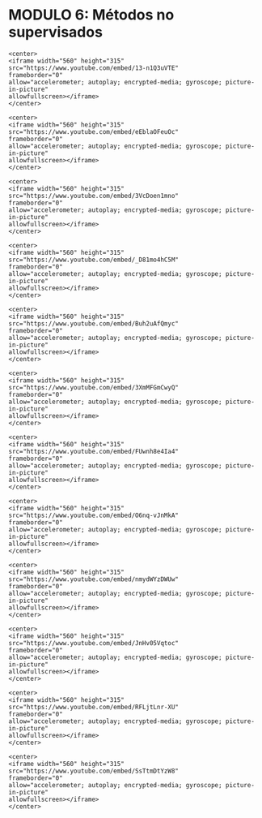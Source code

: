 # MODULO 6: Métodos no supervisados

<style>
.right{
    float:right;
}
</style>

```{dropdown} **6.01 - Aprendizaje no supervisado**  <span class="right"><font color="red">Video 11mins</font></span> <br/>Planteamos el esquema general de algoritmos de aprendizaje no supervisado.
<center>
<iframe width="560" height="315"
src="https://www.youtube.com/embed/13-n1Q3uVTE" 
frameborder="0" 
allow="accelerometer; autoplay; encrypted-media; gyroscope; picture-in-picture" 
allowfullscreen></iframe>
</center>
```      
        

```{dropdown} **6.02 - Clustering**  <span class="right"><font color="red">Video 17mins</font></span> <br/>Explicamos el algoritmo de clustering KMeans.
<center>
<iframe width="560" height="315"
src="https://www.youtube.com/embed/eEblaOFeuOc" 
frameborder="0" 
allow="accelerometer; autoplay; encrypted-media; gyroscope; picture-in-picture" 
allowfullscreen></iframe>
</center>
```      
        

```{dropdown} **6.03 - Silhouette coefficient**  <span class="right"><font color="red">Video 17mins</font></span> <br/>Describimos una métrica general para algoritmos de clustering.
<center>
<iframe width="560" height="315"
src="https://www.youtube.com/embed/3VcDoen1mno" 
frameborder="0" 
allow="accelerometer; autoplay; encrypted-media; gyroscope; picture-in-picture" 
allowfullscreen></iframe>
</center>
```      
        

```{dropdown} **6.04 - Métodos de clustering basados en conectividad**  <span class="right"><font color="red">Video 18mins</font></span> <br/>Mostramos algoritmos de clustering con una aproximación alternativa aplicables a casos más generales.
<center>
<iframe width="560" height="315"
src="https://www.youtube.com/embed/_D81mo4hC5M" 
frameborder="0" 
allow="accelerometer; autoplay; encrypted-media; gyroscope; picture-in-picture" 
allowfullscreen></iframe>
</center>
```      
        

```{dropdown} **6.05 - Principal Component Analysis**  <span class="right"><font color="red">Video 15mins</font></span> <br/>Detallamos la intuición detrás de uno de los algoritmos más sencillos y más usados para la reducción de dimensionalidad.
<center>
<iframe width="560" height="315"
src="https://www.youtube.com/embed/Buh2uAfQmyc" 
frameborder="0" 
allow="accelerometer; autoplay; encrypted-media; gyroscope; picture-in-picture" 
allowfullscreen></iframe>
</center>
```      
        

```{dropdown} **6.06 - Programando PCA**  <span class="right"><font color="red">Video 11mins</font></span> <br/>Llevamos a la programación la intuición desarrollada en el video anterior.
<center>
<iframe width="560" height="315"
src="https://www.youtube.com/embed/3XmMFGmCwyQ" 
frameborder="0" 
allow="accelerometer; autoplay; encrypted-media; gyroscope; picture-in-picture" 
allowfullscreen></iframe>
</center>
```      
        

```{dropdown} **6.07 - PCA Ejemplo práctico**  <span class="right"><font color="red">Video 17mins</font></span> <br/>Realizamos un ejemplo práctico de PCA como preprocesamiento de un pipeline de clasificación de MNIST.
<center>
<iframe width="560" height="315"
src="https://www.youtube.com/embed/FUwnh8e4Ia4" 
frameborder="0" 
allow="accelerometer; autoplay; encrypted-media; gyroscope; picture-in-picture" 
allowfullscreen></iframe>
</center>
```      
        

```{dropdown} **6.08 - PCA Componentes y reconstrucción**  <span class="right"><font color="red">Video 14mins</font></span> <br/>Mostramos cómo interpretar los componentes de PCA y su papel en la reconstrucción de los datos originales.
<center>
<iframe width="560" height="315"
src="https://www.youtube.com/embed/O6nq-vJnMkA" 
frameborder="0" 
allow="accelerometer; autoplay; encrypted-media; gyroscope; picture-in-picture" 
allowfullscreen></iframe>
</center>
```      
        

```{dropdown} **6.09 - Non Negative Matrix Factorization**  <span class="right"><font color="red">Video 11mins</font></span> <br/>Describimos un algoritmo nuevo de reducción de la dimensionalidad (descomposición en componentes) y la motivación de su existencia.
<center>
<iframe width="560" height="315"
src="https://www.youtube.com/embed/nmydWYzDWUw" 
frameborder="0" 
allow="accelerometer; autoplay; encrypted-media; gyroscope; picture-in-picture" 
allowfullscreen></iframe>
</center>
```      
        

```{dropdown} **6.10 - NMF para reconocimiento de rostros**  <span class="right"><font color="red">Video 9mins</font></span> <br/>Ilustramos distintos modos de usar NMF en un caso de uso muy común.
<center>
<iframe width="560" height="315"
src="https://www.youtube.com/embed/JnHv05Vqtoc" 
frameborder="0" 
allow="accelerometer; autoplay; encrypted-media; gyroscope; picture-in-picture" 
allowfullscreen></iframe>
</center>
```      
        

```{dropdown} **LAB 06.01 - Clustering en instrumentos financieros**  <span class="right"><font color="red">Video 13mins</font></span> <br/>Taller con el objetivo de agrupar empresas con comportamientos similares en bolsa.
<center>
<iframe width="560" height="315"
src="https://www.youtube.com/embed/RFLjtLnr-XU" 
frameborder="0" 
allow="accelerometer; autoplay; encrypted-media; gyroscope; picture-in-picture" 
allowfullscreen></iframe>
</center>
```      
        

```{dropdown} **LAB 06.02 - NMF para búsqueda de rostros**  <span class="right"><font color="red">Video 7mins</font></span> <br/>Taller en el que usarás NMF para buscar rostros similares a uno dado.
<center>
<iframe width="560" height="315"
src="https://www.youtube.com/embed/SsTtmDtYzW8" 
frameborder="0" 
allow="accelerometer; autoplay; encrypted-media; gyroscope; picture-in-picture" 
allowfullscreen></iframe>
</center>
```      
        

